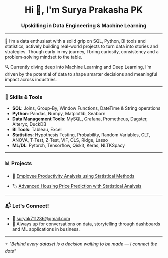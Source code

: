 <h1 align="center">Hi 👋, I'm Surya Prakasha PK</h1>
<h3 align="center">Upskilling in Data Engineering & Machine Learning </h3>

---
💼 I’m a data enthusiast with a solid grip on SQL, Python, BI tools and statistics, actively building real-world projects to turn data into stories and strategies. Though early in my journey, I bring curiosity, consistency and a problem-solving mindset to the table.

🔍 Currently diving deep into Machine Learning and Deep Learning, I’m driven by the potential of data to shape smarter decisions and meaningful impact across industries.

---

### 🧠 Skills & Tools

- **SQL**: Joins, Group-By, Window Functions, DateTime & String operations  
- **Python**: Pandas, Numpy, Matplotlib, Seaborn  
- **Data Management Tools**: MySQL, Grafana, Prometheus, Dagster, Alteryx, DuckDB  
- **BI Tools**: Tableau, Excel
- **Statistics**: Hypothesis Testing, Probability, Random Variables, CLT, ANOVA, T-Test, Z-Test, VIF, OLS, Ridge, Lasso 
- **ML/DL**: Pytorch, Tensorflow, Qiskit, Keras, NLTKSpacy 

---

### 📊 Projects

- 🔬 [Employee Productivity Analysis using Statistical Methods](https://github.com/SURYA-PRAKASHA-PK/Employee-Productivity-Analysis-Project)  
  

- 🏷️ [Advanced Housing Price Prediction with Statistical Analysis](https://github.com/SURYA-PRAKASHA-PK/Advanced-Housing-Price-Prediction-with-Statistical-Analysis)  
  
---

### 📬 Let's Connect!

- 💼 suryak711236@gmail.com
- 🧠 Always up for conversations on data, storytelling through dashboards and ML applications in business.

---

⭐ *"Behind every dataset is a decision waiting to be made — I connect the dots"*

